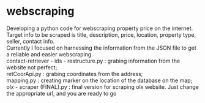 # webscraping
Developing a python code for webscraping property price on the internet. Target info to be scraped is title, description, price, location, property type, seller, contact info. <br>
Currently I focused on harnessing the information from the JSON file to get a reliable and easier webscraping. <br>
contact-retriever - ids - restructure.py : grabing information from the website not perfect;<br>
retCoorApi.py      : grabing coordinates from the address;<br>
mapping.py         : creating marker on the location of the database on the map;<br>
olx - scraper (FINAL).py : final version for scraping olx website. Just change the appropriate url, and you are ready to go
